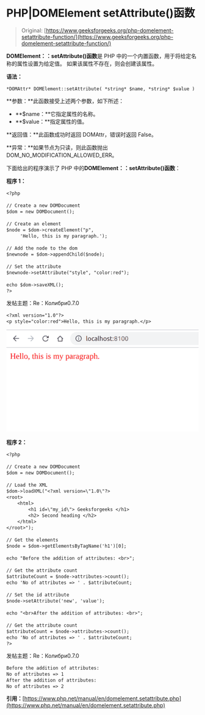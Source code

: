 # PHP|DOMElement setAttribute()函数

> Original: [https://www.geeksforgeeks.org/php-domelement-setattribute-function/](https://www.geeksforgeeks.org/php-domelement-setattribute-function/)

**DOMElement：：setAttribute()函数**是 PHP 中的一个内置函数，用于将给定名称的属性设置为给定值。 如果该属性不存在，则会创建该属性。

**语法：**

```
*DOMAttr* DOMElement::setAttribute( *string* $name, *string* $value )
```

**参数：**此函数接受上述两个参数，如下所述：

*   **$name：**它指定属性的名称。
*   **$value：**指定属性的值。

**返回值：**此函数成功时返回 DOMAttr，错误时返回 False。

**异常：**如果节点为只读，则此函数抛出 DOM_NO_MODIFICATION_ALLOWED_ERR。

下面给出的程序演示了 PHP 中的**DOMElement：：setAttribute()函数**：

**程序 1：**

```
<?php

// Create a new DOMDocument
$dom = new DOMDocument();

// Create an element
$node = $dom->createElement("p",
     'Hello, this is my paragraph.');

// Add the node to the dom
$newnode = $dom->appendChild($node);

// Set the attribute
$newnode->setAttribute("style", "color:red");

echo $dom->saveXML();
?>
```

发帖主题：Re：Колибри0.7.0

```
<?xml version="1.0"?>
<p style="color:red">Hello, this is my paragraph.</p>
```

![](img/dda91daa2792d5063d8a2cb6ccd7c64d.png)

**程序 2：**

```
<?php

// Create a new DOMDocument
$dom = new DOMDocument();

// Load the XML
$dom->loadXML("<?xml version=\"1.0\"?>
<root>
    <html>
        <h1 id=\"my_id\"> Geeksforgeeks </h1>
        <h2> Second heading </h2>
    </html>
</root>");

// Get the elements
$node = $dom->getElementsByTagName('h1')[0];

echo "Before the addition of attributes: <br>";

// Get the attribute count
$attributeCount = $node->attributes->count();
echo 'No of attributes => ' . $attributeCount;

// Set the id attribute
$node->setAttribute('new', 'value');

echo "<br>After the addition of attributes: <br>";

// Get the attribute count
$attributeCount = $node->attributes->count();
echo 'No of attributes => ' . $attributeCount;
?>
```

发帖主题：Re：Колибри0.7.0

```
Before the addition of attributes:
No of attributes => 1
After the addition of attributes:
No of attributes => 2
```

**引用：**[https://www.php.net/manual/en/domelement.setattribute.php](https://www.php.net/manual/en/domelement.setattribute.php)